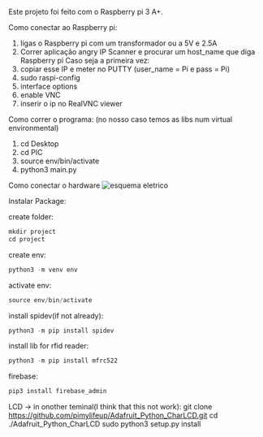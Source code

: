 Este projeto foi feito com o Raspberry pi 3 A+.

Como conectar ao Raspberry pi:
1. ligas o Raspberry pi com um transformador ou a 5V e 2.5A
2. Correr aplicação angry IP Scanner e procurar um host_name que diga Raspberry pi
   Caso seja a primeira vez:
  3. copiar esse IP e meter no PUTTY (user_name = Pi e pass = Pi)
  4. sudo raspi-config
  5. interface options
  6. enable VNC
7. inserir o ip no RealVNC viewer

Como correr o programa:
(no nosso caso temos as libs num virtual environmental)
1. cd Desktop
2. cd PIC
3. source env/bin/activate
4. python3 main.py

Como conectar o hardware
![esquema eletrico](https://github.com/miguel5andrade/PIC1_project/assets/109182326/c24ebe51-8938-42d8-ae0d-61d7fc987c15)


Instalar Package:

create folder:

```jsx
mkdir project
cd project
```

create env:

```jsx
python3 -m venv env
```

activate env:

```jsx
source env/bin/activate
```

install spidev(if not already):

```jsx
python3 -m pip install spidev
```

install lib for rfid reader:

```jsx
python3 -m pip install mfrc522
```

firebase:

```jsx
pip3 install firebase_admin
```

LCD → in onother teminal(I think that this not work):
git clone https://github.com/pimylifeup/Adafruit_Python_CharLCD.git
cd ./Adafruit_Python_CharLCD
sudo python3 setup.py install
